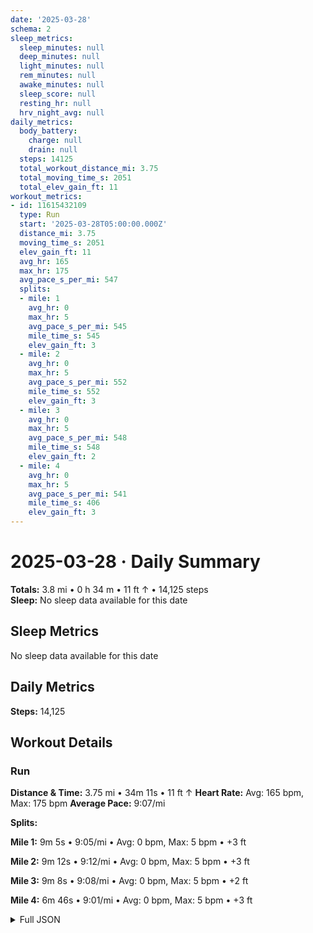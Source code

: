 ```yaml
---
date: '2025-03-28'
schema: 2
sleep_metrics:
  sleep_minutes: null
  deep_minutes: null
  light_minutes: null
  rem_minutes: null
  awake_minutes: null
  sleep_score: null
  resting_hr: null
  hrv_night_avg: null
daily_metrics:
  body_battery:
    charge: null
    drain: null
  steps: 14125
  total_workout_distance_mi: 3.75
  total_moving_time_s: 2051
  total_elev_gain_ft: 11
workout_metrics:
- id: 11615432109
  type: Run
  start: '2025-03-28T05:00:00.000Z'
  distance_mi: 3.75
  moving_time_s: 2051
  elev_gain_ft: 11
  avg_hr: 165
  max_hr: 175
  avg_pace_s_per_mi: 547
  splits:
  - mile: 1
    avg_hr: 0
    max_hr: 5
    avg_pace_s_per_mi: 545
    mile_time_s: 545
    elev_gain_ft: 3
  - mile: 2
    avg_hr: 0
    max_hr: 5
    avg_pace_s_per_mi: 552
    mile_time_s: 552
    elev_gain_ft: 3
  - mile: 3
    avg_hr: 0
    max_hr: 5
    avg_pace_s_per_mi: 548
    mile_time_s: 548
    elev_gain_ft: 2
  - mile: 4
    avg_hr: 0
    max_hr: 5
    avg_pace_s_per_mi: 541
    mile_time_s: 406
    elev_gain_ft: 3
---
```

# 2025-03-28 · Daily Summary
**Totals:** 3.8 mi • 0 h 34 m • 11 ft ↑ • 14,125 steps  
**Sleep:** No sleep data available for this date

## Sleep Metrics
No sleep data available for this date

## Daily Metrics
**Steps:** 14,125

## Workout Details
### Run
**Distance & Time:** 3.75 mi • 34m 11s • 11 ft ↑
**Heart Rate:** Avg: 165 bpm, Max: 175 bpm
**Average Pace:** 9:07/mi

**Splits:**

**Mile 1:** 9m 5s • 9:05/mi • Avg: 0 bpm, Max: 5 bpm • +3 ft

**Mile 2:** 9m 12s • 9:12/mi • Avg: 0 bpm, Max: 5 bpm • +3 ft

**Mile 3:** 9m 8s • 9:08/mi • Avg: 0 bpm, Max: 5 bpm • +2 ft

**Mile 4:** 6m 46s • 9:01/mi • Avg: 0 bpm, Max: 5 bpm • +3 ft



<details>
<summary>Full JSON</summary>

```json
{
  "date": "2025-03-28",
  "schema": 2,
  "sleep_metrics": {
    "sleep_minutes": null,
    "deep_minutes": null,
    "light_minutes": null,
    "rem_minutes": null,
    "awake_minutes": null,
    "sleep_score": null,
    "resting_hr": null,
    "hrv_night_avg": null
  },
  "daily_metrics": {
    "body_battery": {
      "charge": null,
      "drain": null
    },
    "steps": 14125,
    "total_workout_distance_mi": 3.75,
    "total_moving_time_s": 2051,
    "total_elev_gain_ft": 11
  },
  "workout_metrics": [
    {
      "id": 11615432109,
      "type": "Run",
      "start": "2025-03-28T05:00:00.000Z",
      "distance_mi": 3.75,
      "moving_time_s": 2051,
      "elev_gain_ft": 11,
      "avg_hr": 165,
      "max_hr": 175,
      "avg_pace_s_per_mi": 547,
      "splits": [
        {
          "mile": 1,
          "avg_hr": 0,
          "max_hr": 5,
          "avg_pace_s_per_mi": 545,
          "mile_time_s": 545,
          "elev_gain_ft": 3
        },
        {
          "mile": 2,
          "avg_hr": 0,
          "max_hr": 5,
          "avg_pace_s_per_mi": 552,
          "mile_time_s": 552,
          "elev_gain_ft": 3
        },
        {
          "mile": 3,
          "avg_hr": 0,
          "max_hr": 5,
          "avg_pace_s_per_mi": 548,
          "mile_time_s": 548,
          "elev_gain_ft": 2
        },
        {
          "mile": 4,
          "avg_hr": 0,
          "max_hr": 5,
          "avg_pace_s_per_mi": 541,
          "mile_time_s": 406,
          "elev_gain_ft": 3
        }
      ]
    }
  ]
}
```
</details>
